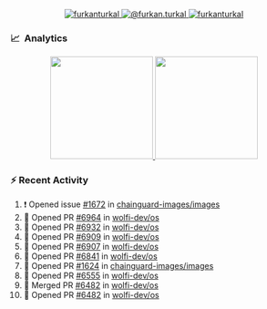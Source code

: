 <p align="center">
  <a href="https://linkedin.com/in/furkanturkal" target="blank">
    <img src="https://img.shields.io/badge/linkedin-%230077B5.svg?&style=for-the-badge&logo=linkedin&logoColor=white" alt="furkanturkal" />
  </a>
  <a href="https://medium.com/@furkan.turkal" target="blank">
    <img src="https://img.shields.io/badge/medium-%2312100E.svg?&style=for-the-badge&logo=medium&logoColor=white" alt="@furkan.turkal" />
  </a>
  <a href="https://twitter.com/furkanturkaI" target="blank">
    <img src="https://img.shields.io/badge/Twitter-1DA1F2?style=for-the-badge&logo=twitter&logoColor=white" alt="furkanturkaI" />
  </a>
</p>

### 📈 &nbsp;Analytics

<p align="center">
  <a href="https://coderstats.net/github/#Dentrax">
    <img height="180em" src="https://github-readme-stats-eight-theta.vercel.app/api?username=Dentrax&show_icons=true&theme=algolia&include_all_commits=true&count_private=true&line_height=26"/>
    <img height="180em" src="https://github-readme-stats-eight-theta.vercel.app/api/top-langs/?username=Dentrax&layout=compact&langs_count=8&theme=algolia&line_height=26"/>
  </a>
</p>

### :zap: Recent Activity

<!--START_SECTION:activity-->
1. ❗ Opened issue [#1672](https://github.com/chainguard-images/images/issues/1672) in [chainguard-images/images](https://github.com/chainguard-images/images)
2. 💪 Opened PR [#6964](https://github.com/wolfi-dev/os/pull/6964) in [wolfi-dev/os](https://github.com/wolfi-dev/os)
3. 💪 Opened PR [#6932](https://github.com/wolfi-dev/os/pull/6932) in [wolfi-dev/os](https://github.com/wolfi-dev/os)
4. 💪 Opened PR [#6909](https://github.com/wolfi-dev/os/pull/6909) in [wolfi-dev/os](https://github.com/wolfi-dev/os)
5. 💪 Opened PR [#6907](https://github.com/wolfi-dev/os/pull/6907) in [wolfi-dev/os](https://github.com/wolfi-dev/os)
6. 💪 Opened PR [#6841](https://github.com/wolfi-dev/os/pull/6841) in [wolfi-dev/os](https://github.com/wolfi-dev/os)
7. 💪 Opened PR [#1624](https://github.com/chainguard-images/images/pull/1624) in [chainguard-images/images](https://github.com/chainguard-images/images)
8. 💪 Opened PR [#6555](https://github.com/wolfi-dev/os/pull/6555) in [wolfi-dev/os](https://github.com/wolfi-dev/os)
9. 🎉 Merged PR [#6482](https://github.com/wolfi-dev/os/pull/6482) in [wolfi-dev/os](https://github.com/wolfi-dev/os)
10. 💪 Opened PR [#6482](https://github.com/wolfi-dev/os/pull/6482) in [wolfi-dev/os](https://github.com/wolfi-dev/os)
<!--END_SECTION:activity-->
